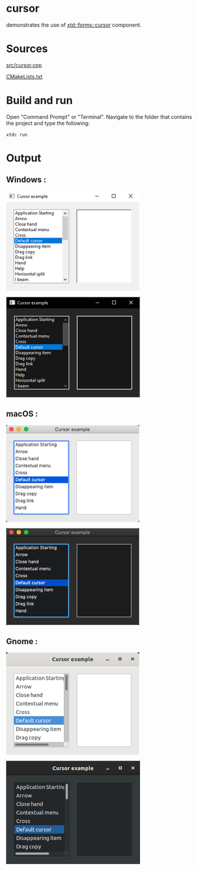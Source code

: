 # cursor

demonstrates the use of [xtd::forms::cursor](../../../src/xtd_forms/include/xtd/forms/cursor.hpp) component.

# Sources

[src/cursor.cpp](src/cursor.cpp)

[CMakeLists.txt](CMakeLists.txt)

# Build and run

Open "Command Prompt" or "Terminal". Navigate to the folder that contains the project and type the following:

```shell
xtdc run
```

# Output

## Windows :

![Screenshot](../../../docs/pictures/examples/cursor_w.png)

![Screenshot](../../../docs/pictures/examples/cursor_wd.png)

## macOS :

![Screenshot](../../../docs/pictures/examples/cursor_m.png)

![Screenshot](../../../docs/pictures/examples/cursor_md.png)

## Gnome :

![Screenshot](../../../docs/pictures/examples/cursor_g.png)

![Screenshot](../../../docs/pictures/examples/cursor_gd.png)
